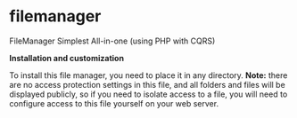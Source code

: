 # filemanager
FileManager Simplest All-in-one (using PHP with CQRS)

**Installation and customization**

To install this file manager, you need to place it in any directory. 
**Note:** there are no access protection settings in this file, and all folders and files will be displayed publicly, so if you need to isolate access to a file, you will need to configure access to this file yourself on your web server. 

